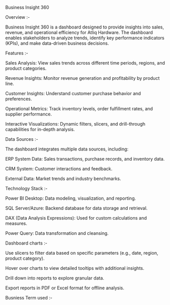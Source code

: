 Business Insight 360

Overview :-

Business Insight 360 is a dashboard designed to provide insights into  sales, revenue, and operational efficiency for Atliq Hardware. The dashboard enables stakeholders to analyze trends, identify key performance indicators (KPIs), and make data-driven business decisions.

Features :-

Sales Analysis: View sales trends across different time periods, regions, and product categories.

Revenue Insights: Monitor revenue generation and profitability by product line.

Customer Insights: Understand customer purchase behavior and preferences.

Operational Metrics: Track inventory levels, order fulfillment rates, and supplier performance.

Interactive Visualizations: Dynamic filters, slicers, and drill-through capabilities for in-depth analysis.

Data Sources :-

The dashboard integrates multiple data sources, including:

ERP System Data: Sales transactions, purchase records, and inventory data.

CRM System: Customer interactions and feedback.

External Data: Market trends and industry benchmarks.

Technology Stack :-

Power BI Desktop: Data modeling, visualization, and reporting.

SQL Server/Azure: Backend database for data storage and retrieval.

DAX (Data Analysis Expressions): Used for custom calculations and measures.

Power Query: Data transformation and cleansing.


Dashboard charts :-

Use slicers to filter data based on specific parameters (e.g., date, region, product category).

Hover over charts to view detailed tooltips with additional insights.

Drill down into reports to explore granular data.

Export reports in PDF or Excel format for offline analysis.

Busniess Term used :-




